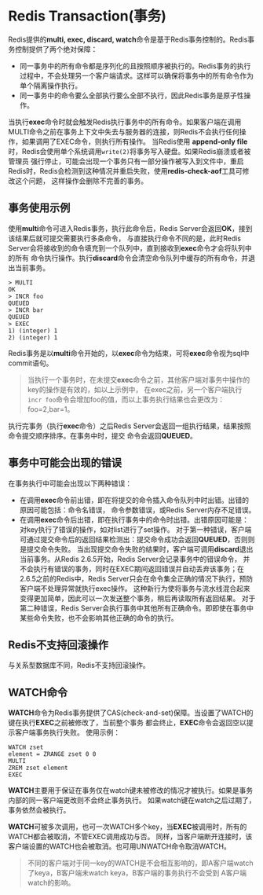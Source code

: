 # Redis Transaction(事务)

Redis提供的**multi, exec, discard, watch**命令是基于Redis事务控制的。Redis事务控制提供了两个绝对保障：
- 同一事务中的所有命令都是序列化的且按照顺序被执行的。Redis事务的执行过程中，不会处理另一个客户端请求。这样可以确保将事务中的所有命令作为单个隔离操作执行。
- 同一事务中的命令要么全部执行要么全部不执行，因此Redis事务是原子性操作。

当执行**exec**命令时就会触发Redis执行事务中的所有命令。如果客户端在调用MULTI命令之前在事务上下文中失去与服务器的连接，则Redis不会执行任何操作，如果调用了EXEC命令，则执行所有操作。
当Redis使用 **append-only file**时，Redis会使用单个系统调用```write(2)```将事务写入硬盘。如果Redis崩溃或者被管理员
强行停止，可能会出现一个事务只有一部分操作被写入到文件中，重启Redis时，Redis会检测到这种情况并重启失败，使用**redis-check-aof**工具可修改这个问题，
这样操作会删除不完善的事务。

## 事务使用示例
使用**multi**命令可进入Redis事务，执行此命令后，Redis Server会返回**OK**，接到该结果后就可提交需要执行多条命令，
与直接执行命令不同的是，此时Redis Server会将接收到的命令填充到一个队列中，直到接收到**exec**命令才会将队列中的所有
命令执行操作。执行**discard**命令会清空命令队列中缓存的所有命令，并退出当前事务。
``` shell
> MULTI
OK
> INCR foo
QUEUED
> INCR bar
QUEUED
> EXEC
1) (integer) 1
2) (integer) 1
```
Redis事务是以**multi**命令开始的，以**exec**命令为结束，可将**exec**命令视为sql中commit语句。

> 当执行一个事务时，在未提交**exec**命令之前，其他客户端对事务中操作的key的操作是有效的，如以上示例中，
在exec之前，另一个客户端执行```incr foo```命令会增加foo的值，而以上事务执行结果也会更改为：foo=2,bar=1。

执行完事务（执行**exec**命令）之后Redis Server会返回一组执行结果，结果按照命令提交顺序排序。在事务中时，提交
命令会返回**QUEUED**。

## 事务中可能会出现的错误

在事务执行中可能会出现以下两种错误：
- 在调用**exec**命令前出错，即在将提交的命令插入命令队列中时出错。出错的原因可能包括：命令名错误，
命令参数错误，或Redis Server内存不足错误。
- 在调用**exec**命令后出错，即在执行事务中的命令时出错。出错原因可能是：对key执行了错误的操作，如对list进行了set操作。
对于第一种错误，客户端可通过提交命令后的返回结果检测出：提交命令成功会返回**QUEUED**，否则则是提交命令失败。
当出现提交命令失败的结果时，客户端可调用**discard**退出当前事务。从Redis 2.6.5开始，Redis Server会记录事务中的错误命令，
并不会执行有错误的事务，同时在EXEC期间返回错误并自动丢弃该事务；在2.6.5之前的Redis中，Redis Server只会在命令集全正确的情况下执行，预防客户端不处理异常就执行exec操作。
这种新行为使将事务与流水线混合起来变得更加简单，因此可以一次发送整个事务，稍后再读取所有返回结果。
对于第二种错误，Redis Server会执行事务中其他所有正确命令。即即使在事务中某些命令失败，也不会影响其他正确的命令的执行。

## Redis不支持回滚操作
与关系型数据库不同，Redis不支持回滚操作。

## WATCH命令

**WATCH**命令为Redis事务提供了CAS(check-and-set)保障。当设置了WATCH的键在执行**EXEC**之前被修改了，当前整个事务
都会终止，**EXEC**命令会返回空以提示客户端事务执行失败。
使用示例：
``` shell
WATCH zset
element = ZRANGE zset 0 0
MULTI
ZREM zset element
EXEC
```
**WATCH**主要用于保证在事务仅在watch键未被修改的情况才被执行。如果是事务内部的同一客户端更改则不会终止事务执行。
如果watch键在watch之后过期了，事务依然会被执行。

**WATCH**可被多次调用，也可一次WATCH多个key，当**EXEC**被调用时，所有的WATCH都会被取消，不管EXEC调用成功与否。
同样，当客户端断开连接时，该客户端设置的WATCH也会被取消。也可用UNWATCH命令取消WATCH。

> 不同的客户端对于同一key的WATCH是不会相互影响的，即A客户端watch了keya，B客户端未watch keya，B客户端的事务执行不会受到
A客户端watch的影响。